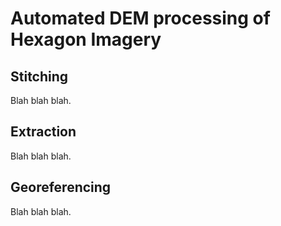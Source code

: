 # Automated DEM processing of Hexagon Imagery

## Stitching

Blah blah blah.

## Extraction

Blah blah blah.

## Georeferencing

Blah blah blah.
